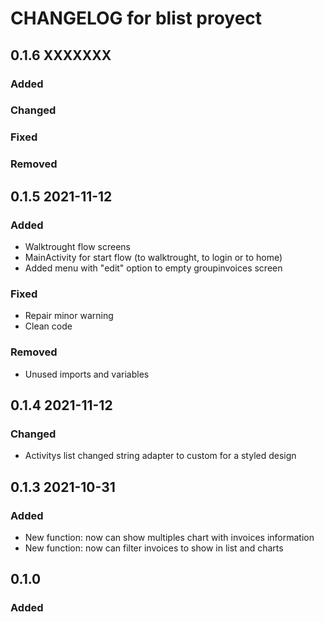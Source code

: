 # CHANGELOG for blist proyect


## 0.1.6 XXXXXXX  
### Added


### Changed


### Fixed



### Removed





## 0.1.5 2021-11-12
### Added
- Walktrought flow screens
- MainActivity for start flow (to walktrought, to login or to home)
- Added menu with "edit" option to empty groupinvoices screen

### Fixed
- Repair minor warning
- Clean code

### Removed
- Unused imports and variables




## 0.1.4 2021-11-12
### Changed
- Activitys list changed string adapter to custom for a styled design




## 0.1.3 2021-10-31
### Added
- New function: now can show multiples chart with invoices information
- New function: now can filter invoices to show in list and charts




## 0.1.0
### Added
